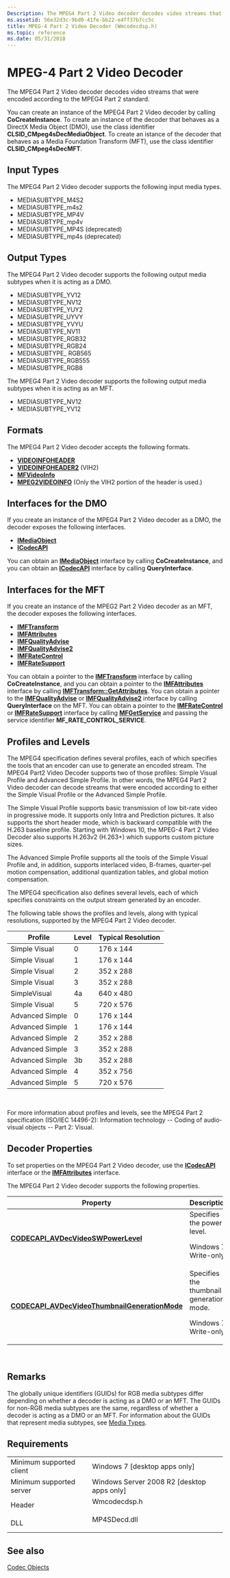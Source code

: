 ```yaml
---
Description: The MPEG4 Part 2 Video decoder decodes video streams that were encoded according to the MPEG4 Part 2 standard.
ms.assetid: 56e32d3c-9bd0-41fe-bb22-e4ff37b7cc5c
title: MPEG-4 Part 2 Video Decoder (Wmcodecdsp.h)
ms.topic: reference
ms.date: 05/31/2018
---
```


# MPEG-4 Part 2 Video Decoder

The MPEG4 Part 2 Video decoder decodes video streams that were encoded according to the MPEG4 Part 2 standard.

You can create an instance of the MPEG4 Part 2 Video decoder by calling **CoCreateInstance**. To create an instance of the decoder that behaves as a DirectX Media Object (DMO), use the class identifier **CLSID\_CMpeg4sDecMediaObject**. To create an istance of the decoder that behaves as a Media Foundation Transform (MFT), use the class identifier **CLSID\_CMpeg4sDecMFT**.

## Input Types

The MPEG4 Part 2 Video decoder supports the following input media types.

-   MEDIASUBTYPE\_M4S2
-   MEDIASUBTYPE\_m4s2
-   MEDIASUBTYPE\_MP4V
-   MEDIASUBTYPE\_mp4v
-   MEDIASUBTYPE\_MP4S (deprecated)
-   MEDIASUBTYPE\_mp4s (deprecated)

## Output Types

The MPEG4 Part 2 Video decoder supports the following output media subtypes when it is acting as a DMO.

-   MEDIASUBTYPE\_YV12
-   MEDIASUBTYPE\_NV12
-   MEDIASUBTYPE\_YUY2
-   MEDIASUBTYPE\_UYVY
-   MEDIASUBTYPE\_YVYU
-   MEDIASUBTYPE\_NV11
-   MEDIASUBTYPE\_RGB32
-   MEDIASUBTYPE\_RGB24
-   MEDIASUBTYPE\_ RGB565
-   MEDIASUBTYPE\_RGB555
-   MEDIASUBTYPE\_RGB8

The MPEG4 Part 2 Video decoder supports the following output media subtypes when it is acting as an MFT.

-   MEDIASUBTYPE\_NV12
-   MEDIASUBTYPE\_YV12

## Formats

The MPEG4 Part 2 Video decoder accepts the following formats.

-   [**VIDEOINFOHEADER**](/previous-versions/windows/desktop/api/amvideo/ns-amvideo-videoinfoheader)
-   [**VIDEOINFOHEADER2**](/previous-versions/windows/desktop/api/dvdmedia/ns-dvdmedia-videoinfoheader2) (VIH2)
-   [**MFVideoInfo**](/windows/desktop/api/mfobjects/ns-mfobjects-mfvideoinfo)
-   [**MPEG2VIDEOINFO**](/previous-versions/windows/desktop/api/dvdmedia/ns-dvdmedia-mpeg2videoinfo) (Only the VIH2 portion of the header is used.)

## Interfaces for the DMO

If you create an instance of the MPEG4 Part 2 Video decoder as a DMO, the decoder exposes the following interfaces.

-   [**IMediaObject**](/previous-versions/windows/desktop/api/mediaobj/nn-mediaobj-imediaobject)
-   [**ICodecAPI**](/windows/win32/api/strmif/nn-strmif-icodecapi)

You can obtain an [**IMediaObject**](/previous-versions/windows/desktop/api/mediaobj/nn-mediaobj-imediaobject) interface by calling **CoCreateInstance**, and you can obtain an [**ICodecAPI**](/windows/win32/api/strmif/nn-strmif-icodecapi) interface by calling **QueryInterface**.

## Interfaces for the MFT

If you create an instance of the MPEG2 Part 2 Video decoder as an MFT, the decoder exposes the following interfaces.

-   [**IMFTransform**](/windows/desktop/api/mftransform/nn-mftransform-imftransform)
-   [**IMFAttributes**](/windows/desktop/api/mfobjects/nn-mfobjects-imfattributes)
-   [**IMFQualityAdvise**](/windows/desktop/api/mfidl/nn-mfidl-imfqualityadvise)
-   [**IMFQualityAdvise2**](/windows/desktop/api/mfidl/nn-mfidl-imfqualityadvise2)
-   [**IMFRateControl**](/windows/desktop/api/mfidl/nn-mfidl-imfratecontrol)
-   [**IMFRateSupport**](/windows/desktop/api/mfidl/nn-mfidl-imfratesupport)

You can obtain a pointer to the [**IMFTransform**](/windows/desktop/api/mftransform/nn-mftransform-imftransform) interface by calling **CoCreateInstance**, and you can obtain a pointer to the [**IMFAttributes**](/windows/desktop/api/mfobjects/nn-mfobjects-imfattributes) interface by calling [**IMFTransform::GetAttributes**](/windows/desktop/api/mftransform/nf-mftransform-imftransform-getattributes). You can obtain a pointer to the [**IMFQualityAdvise**](/windows/desktop/api/mfidl/nn-mfidl-imfqualityadvise) or [**IMFQualityAdvise2**](/windows/desktop/api/mfidl/nn-mfidl-imfqualityadvise2) interface by calling **QueryInterface** on the MFT. You can obtain a pointer to the [**IMFRateControl**](/windows/desktop/api/mfidl/nn-mfidl-imfratecontrol) or [**IMFRateSupport**](/windows/desktop/api/mfidl/nn-mfidl-imfratesupport) interface by calling [**MFGetService**](/windows/desktop/api/mfidl/nf-mfidl-mfgetservice) and passing the service identifier **MF\_RATE\_CONTROL\_SERVICE**.

## Profiles and Levels

The MPEG4 specification defines several profiles, each of which specifies the tools that an encoder can use to generate an encoded stream. The MPEG4 Part2 Video Decoder supports two of those profiles: Simple Visual Profile and Advanced Simple Profile. In other words, the MPEG4 Part 2 Video decoder can decode streams that were encoded according to either the Simple Visual Profile or the Advanced Simple Profile.

The Simple Visual Profile supports basic transmission of low bit-rate video in progressive mode. It supports only Intra and Prediction pictures. It also supports the short header mode, which is backward compatible with the H.263 baseline profile. Starting with Windows 10, the MPEG-4 Part 2 Video Decoder also supports H.263v2 (H.263+) which supports custom picture sizes.

The Advanced Simple Profile supports all the tools of the Simple Visual Profile and, in addition, supports interlaced video, B-frames, quarter-pel motion compensation, additional quantization tables, and global motion compensation.

The MPEG4 specification also defines several levels, each of which specifies constraints on the output stream generated by an encoder.

The following table shows the profiles and levels, along with typical resolutions, supported by the MPEG4 Part 2 Video decoder.



| Profile         | Level | Typical Resolution |
|-----------------|-------|--------------------|
| Simple Visual   | 0     | 176 x 144          |
| Simple Visual   | 1     | 176 x 144          |
| Simple Visual   | 2     | 352 x 288          |
| Simple Visual   | 3     | 352 x 288          |
| SimpleVisual    | 4a    | 640 x 480          |
| Simple Visual   | 5     | 720 x 576          |
| Advanced Simple | 0     | 176 x 144          |
| Advanced Simple | 1     | 176 x 144          |
| Advanced Simple | 2     | 352 x 288          |
| Advanced Simple | 3     | 352 x 288          |
| Advanced Simple | 3b    | 352 x 288          |
| Advanced Simple | 4     | 352 x 756          |
| Advanced Simple | 5     | 720 x 576          |



 

For more information about profiles and levels, see the MPEG4 Part 2 specification (ISO/IEC 14496-2): Information technology -- Coding of audio-visual objects -- Part 2: Visual.

## Decoder Properties

To set properties on the MPEG4 Part 2 Video decoder, use the [**ICodecAPI**](/windows/win32/api/strmif/nn-strmif-icodecapi) interface or the [**IMFAttributes**](/windows/desktop/api/mfobjects/nn-mfobjects-imfattributes) interface.

The MPEG4 Part 2 Video decoder supports the following properties.



<table>
<thead>
<tr class="header">
<th>Property</th>
<th>Description</th>
<th>Default Value</th>
</tr>
</thead>
<tbody>
<tr class="odd">
<td><a href="/windows/desktop/DirectShow/avdecvideoswpowerlevel-property"><strong>CODECAPI_AVDecVideoSWPowerLevel</strong></a></td>
<td>Specifies the power level.<br/> <dl> Windows 7.<br />
Write-only.<br />
</dl></td>
<td>100</td>
</tr>
<tr class="even">
<td><a href="/windows/desktop/DirectShow/avdecvideothumbnailgenerationmode-property"><strong>CODECAPI_AVDecVideoThumbnailGenerationMode</strong></a></td>
<td>Specifies the thumbnail generation mode.<br/> <dl> Windows 7.<br />
Write-only.<br />
</dl></td>
<td><strong>VARIANT_FALSE</strong></td>
</tr>
</tbody>
</table>



 

## Remarks

The globally unique identifiers (GUIDs) for RGB media subtypes differ depending on whether a decoder is acting as a DMO or an MFT. The GUIDs for non-RGB media subtypes are the same, regardless of whether a decoder is acting as a DMO or an MFT. For information about the GUIDs that represent media subtypes, see [Media Types](media-types.md).

## Requirements



|                                     |                                                                                         |
|-------------------------------------|-----------------------------------------------------------------------------------------|
| Minimum supported client<br/> | Windows 7 \[desktop apps only\]<br/>                                              |
| Minimum supported server<br/> | Windows Server 2008 R2 \[desktop apps only\]<br/>                                 |
| Header<br/>                   | <dl> <dt>Wmcodecdsp.h</dt> </dl> |
| DLL<br/>                      | <dl> <dt>MP4SDecd.dll</dt> </dl> |



## See also

<dl> <dt>

[Codec Objects](codecobjects.md)
</dt> </dl>

 

 